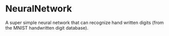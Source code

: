 # NeuralNetwork

A super simple neural network that can recognize hand written digits 
(from the MNIST handwritten digit database).

